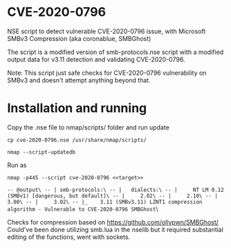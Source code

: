 # CVE-2020-0796
NSE script to detect vulnerable CVE-2020-0796 issue, with Microsoft SMBv3 Compression (aka coronablue, SMBGhost)

The script is a modified version of smb-protocols.nse script with a modified output data for v3.11 detection and validating CVE-2020-0796. 

Note: This script just safe checks for CVE-2020-0796 vulnerability on SMBv3 and doesn't attempt anything beyond that.


# Installation and running

Copy the .nse file to nmap/scripts/ folder and run update

``cp cve-2020-0796.nse /usr/share/nmap/scripts/``

``nmap --script-updatedb``

Run as 

``nmap -p445 --script cve-2020-0796 <<target>>``


``-- @output\
-- | smb-protocols:\
-- |   dialects:\
-- |     NT LM 0.12 (SMBv1) [dangerous, but default]\
-- |     2.02\
-- |     2.10\
-- |     3.00\
-- |     3.02\
-- |_    3.11 (SMBv3.11) LZNT1 compression algorithm - Vulnerable to CVE-2020-0796 SMBGhost``\



Checks for compression based on https://github.com/ollypwn/SMBGhost/ Could've been done utilizing smb.lua in the nselib but it required substantial editing of the functions, went with sockets. 

